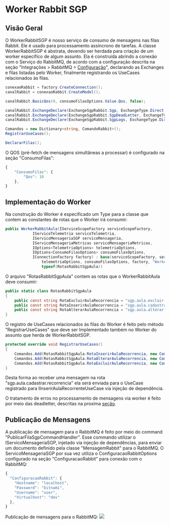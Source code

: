 # Worker Rabbit SGP

## Visão Geral

O WorkerRabbitSGP é nosso serviço de consumo de mensagens nas filas Rabbit. Ele é usado para processamento assíncrono de tarefas.
A classe WorkerRabbitSGP é abstrata, devendo ser herdada para criação de um worker específico de algum assunto. Ela é construida abrindo a conexão com o Serviço do RabbitMQ, de acordo com a configuração descrita na seção "Integrações > RabbitMQ > [Configuração](../Integracoes/RabbitMQ/rabbitsecret.md)", declarando as Exchanges e filas listadas pelo Worker, finalmente registrando os UseCases relacionados às filas.

```cs title="Inicialização do WorkerRabbitSGP"
conexaoRabbit = factory.CreateConnection();
canalRabbit = conexaoRabbit.CreateModel();

canalRabbit.BasicQos(0, consumoFilasOptions.Value.Qos, false);

canalRabbit.ExchangeDeclare(ExchangeSgpRabbit.Sgp, ExchangeType.Direct, true, false);
canalRabbit.ExchangeDeclare(ExchangeSgpRabbit.SgpDeadLetter, ExchangeType.Direct, true, false);
canalRabbit.ExchangeDeclare(ExchangeSgpRabbit.SgpLogs, ExchangeType.Direct, true, false);

Comandos = new Dictionary<string, ComandoRabbit>();
RegistrarUseCases();

DeclararFilas();
```

O QOS (pré-fetch de mensagens simultâneas a processar) é configurado na seção "ConsumoFilas":
```js title='Configuração de QOS'
{
    "ConsumoFilas": {
        "Qos": 10
    },
}
```
## Implementação do Worker

Na construção do Worker é especificado um Type para a classe que contem as constantes de rotas que o Worker irá consumir:
```cs title="Exemplo de declaração de Worker especificando a classe de rotas" hl_lines="9"
public WorkerRabbitAula(IServiceScopeFactory serviceScopeFactory,
            IServicoTelemetria servicoTelemetria,
            IServicoMensageriaSGP servicoMensageria,
            IServicoMensageriaMetricas servicoMensageriaMetricas,
            IOptions<TelemetriaOptions> telemetriaOptions,
            IOptions<ConsumoFilasOptions> consumoFilasOptions,
            IConnectionFactory factory) : base(serviceScopeFactory, servicoTelemetria, servicoMensageria, servicoMensageriaMetricas,
                telemetriaOptions, consumoFilasOptions, factory, "WorkerRabbitAula",
                typeof(RotasRabbitSgpAula))
```
O arquivo "RotasRabbitSgpAula" contem as rotas que o WorkerRabbitAula deve consumir:

```cs title="Classe de Rotas para declaração e consumo pelo Worker"
public static class RotasRabbitSgpAula
{
    public const string RotaExcluirAulaRecorrencia = "sgp.aula.excluir.recorrencia";
    public const string RotaInserirAulaRecorrencia = "sgp.aula.cadastrar.recorrencia";
    public const string RotaAlterarAulaRecorrencia = "sgp.aula.alterar.recorrencia";
}
```

O registro de UseCases relacionados às filas do Worker é feito pelo método "RegistrarUseCases" que deve ser Implementado também no Worker do assunto que herda de WorkerRabbitSGP.
```cs title="Método RegistrarUseCases do WorkerRabbitAula"
protected override void RegistrarUseCases()
{
    Comandos.Add(RotasRabbitSgpAula.RotaInserirAulaRecorrencia, new ComandoRabbit("Inserir aulas recorrentes", typeof(IInserirAulaRecorrenteUseCase)));
    Comandos.Add(RotasRabbitSgpAula.RotaAlterarAulaRecorrencia, new ComandoRabbit("Alterar aulas recorrentes", typeof(IAlterarAulaRecorrenteUseCase)));
    Comandos.Add(RotasRabbitSgpAula.RotaExcluirAulaRecorrencia, new ComandoRabbit("Excluir aulas recorrentes", typeof(IExcluirAulaRecorrenteUseCase)));
}
```
Desta forma ao receber uma mensagem na rota "sgp.aula.cadastrar.recorrencia" ela será enviada para o UseCase registrado para IInserirAulaRecorrenteUseCase via injeção de dependência.

O tratamento de erros no processamento de mensagens via worker é feito por meio das deadletter, descritas na proxima [seção](deadletter.md).

## Publicação de Mensagens

A publicação de mensagem para o RabbitMQ é feito por meio do command "PublicarFilaSgpCommandHandler".
Esse commando utilizar o IServicoMensageriaSGP, injetado via injeção de dependências, para enviar um documento definido pela classe "MensagemRabbit" para o RabbitMQ.
O ServicoMensageriaSGP por sua vez utiliza o ConfiguracaoRabbitOptions configurado na seção "ConfiguracaoRabbit" para conexão com o RabbitMQ:
```js title="Configuração de conexão com o RabbitMQ"
{
  "ConfiguracaoRabbit": {
    "Hostname": "localhost",
    "Password": "bitnami",
    "Username": "user",
    "Virtualhost": "dev"
  },
}
```

Publicação de mensagens para o RabbitMQ:
<img src="../img/publicacao.png" class="center">
